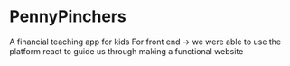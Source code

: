 # PennyPinchers
A financial teaching app for kids
For front end -> we were able to use the platform react to guide us through making a functional website
